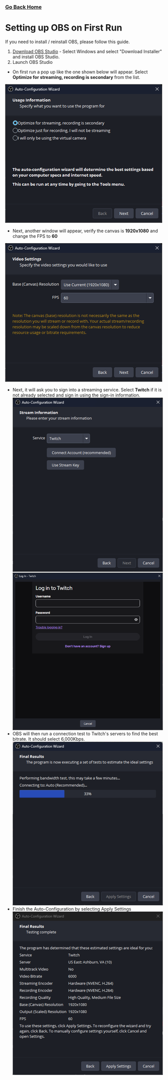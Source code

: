 ### [Go Back Home](/README.md)
# Setting up OBS on First Run
If you need to install / reinstall OBS, please follow this guide.

1. [Download OBS Studio](https://obsproject.com/download) - Select Windows and select "Download Installer" and install OBS Studio.
2. Launch OBS Studio 
- On first run a pop up like the one shown below will appear. Select **Optimize for streaming, recording is secondary** from the list.

![](/Assets/autoconfig1.png)

- Next, another window will appear, verify the canvas is **1920x1080** and change the FPS to **60**

![](/Assets/autoconfig2.png)

- Next, it will ask you to sign into a streaming service. Select **Twitch** if it is not already selected and sign in using the sign-in information.
![](/Assets/autoconfig3.png)
![](/Assets/autoconfig4.png)
- OBS will then run a connection test to Twitch's servers to find the best bitrate. It should select 6,000Kbps.
![](/Assets/autoconfig5.png)
- Finish the Auto-Configuration by selecting Apply Settings
![](/Assets/autoconfig6.png)
